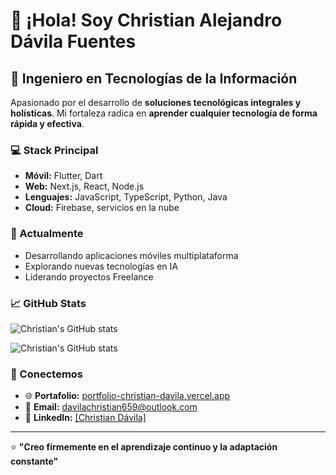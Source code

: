 # 👋 ¡Hola! Soy Christian Alejandro Dávila Fuentes

## 🚀 Ingeniero en Tecnologías de la Información

Apasionado por el desarrollo de **soluciones tecnológicas integrales y holísticas**. Mi fortaleza radica en **aprender cualquier tecnología de forma rápida y efectiva**.

### 💻 Stack Principal
- **Móvil:** Flutter, Dart
- **Web:** Next.js, React, Node.js
- **Lenguajes:** JavaScript, TypeScript, Python, Java
- **Cloud:** Firebase, servicios en la nube

### 🌱 Actualmente
- Desarrollando aplicaciones móviles multiplataforma
- Explorando nuevas tecnologías en IA
- Liderando proyectos Freelance

### 📈 GitHub Stats
![Christian's GitHub stats](https://github-stats-seven-taupe.vercel.app/api?username=chris3118&show_icons=true&theme=radical&count_private=true)

![Christian's GitHub stats](https://your-vercel-deployment.vercel.app/api?username=chris3118&show_icons=true&theme=radical&count_private=true&include_all_commits=true)


### 🔗 Conectemos
- 🌐 **Portafolio:** [portfolio-christian-davila.vercel.app](https://portfolio-christian-davila.vercel.app)
- 📧 **Email:** davilachristian659@outlook.com
- 💼 **LinkedIn:** [[Christian Dávila]](https://linkedin.com/in/christian-dávila-3a76b4214)

---
⭐️ **"Creo firmemente en el aprendizaje continuo y la adaptación constante"**
